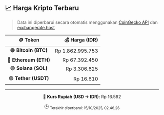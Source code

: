 

<!-- HARGA_KRIPTO -->
## 📈 Harga Kripto Terbaru

> Data ini diperbarui secara otomatis menggunakan [CoinGecko API](https://www.coingecko.com/) dan [exchangerate.host](https://exchangerate.host/)

<div align="center">

| 🪙 Token | 💰 Harga (IDR) |
|:------:|---------------:|
| 🟠 **Bitcoin (BTC)**   | Rp 1.862.995.753 |
| 🔵 **Ethereum (ETH)**  | Rp 67.392.450 |
| 🟣 **Solana (SOL)**    | Rp 3.306.625 |
| 🟢 **Tether (USDT)**   | Rp 16.610 |

---

💱 **Kurs Rupiah (USD → IDR)**: Rp 16.592

🕒 <sub>Terakhir diperbarui: 15/10/2025, 02.46.26</sub>

</div>
<!-- /HARGA_KRIPTO -->